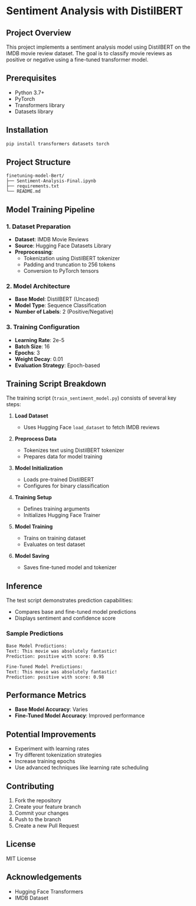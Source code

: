 # Sentiment Analysis with DistilBERT

## Project Overview
This project implements a sentiment analysis model using DistilBERT on the IMDB movie review dataset. The goal is to classify movie reviews as positive or negative using a fine-tuned transformer model.

## Prerequisites
- Python 3.7+
- PyTorch
- Transformers library
- Datasets library

## Installation
```bash
pip install transformers datasets torch
```

## Project Structure
```
finetuning-model-Bert/
├── Sentiment-Analysis-Final.ipynb
├── requirements.txt
└── README.md
```

## Model Training Pipeline

### 1. Dataset Preparation
- **Dataset**: IMDB Movie Reviews
- **Source**: Hugging Face Datasets Library
- **Preprocessing**:
  - Tokenization using DistilBERT tokenizer
  - Padding and truncation to 256 tokens
  - Conversion to PyTorch tensors

### 2. Model Architecture
- **Base Model**: DistilBERT (Uncased)
- **Model Type**: Sequence Classification
- **Number of Labels**: 2 (Positive/Negative)

### 3. Training Configuration
- **Learning Rate**: 2e-5
- **Batch Size**: 16
- **Epochs**: 3
- **Weight Decay**: 0.01
- **Evaluation Strategy**: Epoch-based

## Training Script Breakdown
The training script (`train_sentiment_model.py`) consists of several key steps:

1. **Load Dataset**
   - Uses Hugging Face `load_dataset` to fetch IMDB reviews
   
2. **Preprocess Data**
   - Tokenizes text using DistilBERT tokenizer
   - Prepares data for model training
   
3. **Model Initialization**
   - Loads pre-trained DistilBERT
   - Configures for binary classification
   
4. **Training Setup**
   - Defines training arguments
   - Initializes Hugging Face Trainer
   
5. **Model Training**
   - Trains on training dataset
   - Evaluates on test dataset
   
6. **Model Saving**
   - Saves fine-tuned model and tokenizer

## Inference
The test script demonstrates prediction capabilities:
- Compares base and fine-tuned model predictions
- Displays sentiment and confidence score

### Sample Predictions
```
Base Model Predictions:
Text: This movie was absolutely fantastic!
Prediction: positive with score: 0.95

Fine-Tuned Model Predictions:
Text: This movie was absolutely fantastic!
Prediction: positive with score: 0.98
```

## Performance Metrics
- **Base Model Accuracy**: Varies
- **Fine-Tuned Model Accuracy**: Improved performance

## Potential Improvements
- Experiment with learning rates
- Try different tokenization strategies
- Increase training epochs
- Use advanced techniques like learning rate scheduling

## Contributing
1. Fork the repository
2. Create your feature branch
3. Commit your changes
4. Push to the branch
5. Create a new Pull Request

## License
MIT License

## Acknowledgements
- Hugging Face Transformers
- IMDB Dataset
